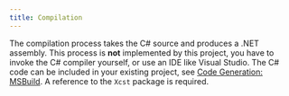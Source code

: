 ```yaml
---
title: Compilation
---
```


The compilation process takes the C# source and produces a .NET assembly. This process is **not** implemented by this project, you have to invoke the C# compiler yourself, or use an IDE like Visual Studio. The C# code can be included in your existing project, see [Code Generation: MSBuild](code-generation.html#msbuild). A reference to the `Xcst` package is required.
